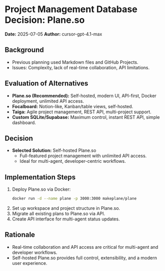 # Project Management Database Decision: Plane.so

**Date:** 2025-07-05
**Author:** cursor-gpt-4.1-max

## Background

- Previous planning used Markdown files and GitHub Projects.
- Issues: Complexity, lack of real-time collaboration, API limitations.

## Evaluation of Alternatives

- **Plane.so (Recommended):** Self-hosted, modern UI, API-first, Docker deployment, unlimited API access.
- **Focalboard:** Notion-like, Kanban/table views, self-hosted.
- **Taiga:** Agile project management, REST API, multi-project support.
- **Custom SQLite/Supabase:** Maximum control, instant REST API, simple dashboard.

## Decision

- **Selected Solution:** Self-hosted Plane.so
  - Full-featured project management with unlimited API access.
  - Ideal for multi-agent, developer-centric workflows.

## Implementation Steps

1. Deploy Plane.so via Docker:
   ```bash
   docker run -d --name plane -p 3000:3000 makeplane/plane
   ```
2. Set up workspace and project structure in Plane.so.
3. Migrate all existing plans to Plane.so via API.
4. Create API interface for multi-agent status updates.

## Rationale

- Real-time collaboration and API access are critical for multi-agent and developer workflows.
- Self-hosted Plane.so provides full control, extensibility, and a modern user experience.
